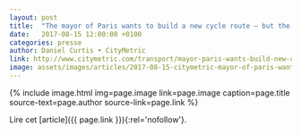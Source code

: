 ```yaml
---
layout: post
title:  "The mayor of Paris wants to build a new cycle route – but the police aren’t having it"
date:   2017-08-15 12:00:00 +0100
categories: presse
author: Daniel Curtis • CityMetric
link: http://www.citymetric.com/transport/mayor-paris-wants-build-new-cycle-route-police-aren-t-having-it-3261
image: assets/images/articles/2017-08-15-citymetric-mayor-of-paris-wants-to-build-new-cycle-lane-but-police-arent-having-it.jpg
---
```


{% include image.html
            img=page.image
            link=page.image
            caption=page.title
            source-text=page.author
            source-link=page.link
%}

Lire cet [article]({{ page.link }}){:rel='nofollow'}.
